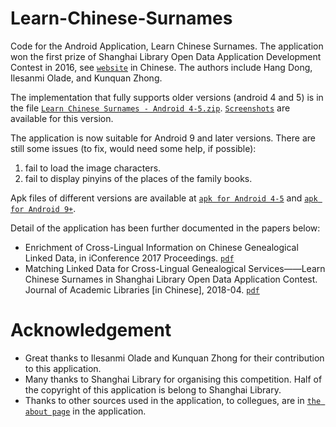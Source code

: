 # Learn-Chinese-Surnames
Code for the Android Application, Learn Chinese Surnames. The application won the first prize of Shanghai Library Open Data Application Development Contest in 2016, see [```website```](http://pcrc.library.sh.cn/zt/opendata/2016/) in Chinese. The authors include Hang Dong, Ilesanmi Olade, and Kunquan Zhong.

The implementation that fully supports older versions (android 4 and 5) is in the file [```Learn Chinese Surnames - Android 4-5.zip```](https://github.com/acadTags/Learn-Chinese-Surnames/blob/master/Learn%20Chinese%20Surnames%20-%20Android%204-5.zip). [```Screenshots```](https://github.com/acadTags/Learn-Chinese-Surnames/tree/master/app%20screenshots) are available for this version.

The application is now suitable for Android 9 and later versions. There are still some issues (to fix, would need some help, if possible):
1. fail to load the image characters.
2. fail to display pinyins of the places of the family books.

Apk files of different versions are available at [```apk for Android 4-5```](https://github.com/acadTags/Learn-Chinese-Surnames/blob/master/Learn%20Chinese%20Surnames%20-%20Android%204-5.apk) and [```apk for Android 9+```](https://github.com/acadTags/Learn-Chinese-Surnames/blob/master/Learn%20Chinese%20Surnames%20-%20Android%209%2B%20(beta).apk).

Detail of the application has been further documented in the papers below:
* Enrichment of Cross-Lingual Information on Chinese Genealogical Linked Data, in iConference 2017 Proceedings. [```pdf```](https://www.ideals.illinois.edu/bitstream/handle/2142/98870/2pt3_Dong-Enrichment.pdf?sequence=1&isAllowed=y)
* Matching Linked Data for Cross-Lingual Genealogical Services——Learn Chinese Surnames in Shanghai Library Open Data Application Contest. Journal of Academic Libraries [in Chinese], 2018-04. [```pdf```](http://162.105.140.111/sites/default/files/attachment/dxtsgxb/donghang.pdf)

# Acknowledgement
* Great thanks to Ilesanmi Olade and Kunquan Zhong for their contribution to this application.
* Many thanks to Shanghai Library for organising this competition. Half of the copyright of this application is belong to Shanghai Library.
* Thanks to other sources used in the application, to collegues, are in [```the about page```](https://github.com/acadTags/Learn-Chinese-Surnames/blob/master/app%20screenshots/Screenshot_2016-05-15-10-16-20.png) in the application.
